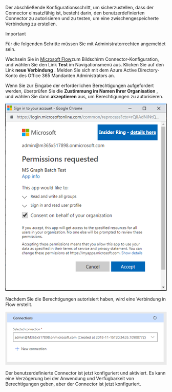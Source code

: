 <!-- markdownlint-disable MD002 MD041 -->

Der abschließende Konfigurationsschritt, um sicherzustellen, dass der Connector einsatzfähig ist, besteht darin, den benutzerdefinierten Connector zu autorisieren und zu testen, um eine zwischengespeicherte Verbindung zu erstellen.

> [!IMPORTANT]
> Für die folgenden Schritte müssen Sie mit Administratorrechten angemeldet sein.

Wechseln Sie in [Microsoft Flow](https://flow.microsoft.com)zum Bildschirm Connector-Konfiguration, und wählen Sie den Link **Test** im Navigationsmenü aus. Klicken Sie auf den Link **neue Verbindung** . Melden Sie sich mit dem Azure Active Directory-Konto des Office 365 Mandanten Administrators an.

Wenn Sie zur Eingabe der erforderlichen Berechtigungen aufgefordert werden, überprüfen Sie die **Zustimmung im Namen Ihrer Organisation** , und wählen Sie dann **akzeptieren** aus, um Berechtigungen zu autorisieren.

![Ein Screenshot der Berechtigungs Eingabeaufforderung](./images/flow-conn8.png)

Nachdem Sie die Berechtigungen autorisiert haben, wird eine Verbindung in Flow erstellt.

![Ein Screenshot der erstellten Verbindung in Microsoft Flow](./images/flow-conn9.png)

Der benutzerdefinierte Connector ist jetzt konfiguriert und aktiviert. Es kann eine Verzögerung bei der Anwendung und Verfügbarkeit von Berechtigungen geben, aber der Connector ist jetzt konfiguriert.

